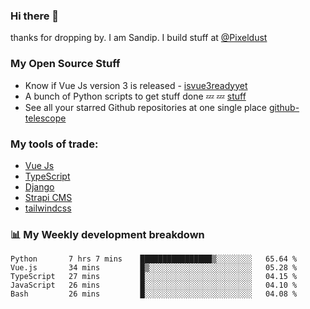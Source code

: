 ### Hi there 👋

thanks for dropping by.
I am Sandip. I build stuff at [@Pixeldust](github.com/pixeldust-in/)

###  **My Open Source Stuff**

 - Know if Vue Js version 3 is released -  [isvue3readyyet](https://github.com/sandiprb/isvue3readyyet)
 - A bunch of Python scripts to get stuff done 💤 💤 [stuff](https://github.com/sandiprb/stuff)
 - See all your starred Github repositories at one single place [github-telescope](https://github.com/sandiprb/github-telescope)



###  **My tools of trade:**
 - [Vue Js](https://github.com/vuejs/vue/)
 - [TypeScript](https://github.com/microsoft/TypeScript)
 - [Django](github.com/django/django)
 - [Strapi CMS](github.com/strapi/strapi)
 - [tailwindcss](https://github.com/tailwindlabs/tailwindcss)


###  📊 **My Weekly development breakdown**
<!--START_SECTION:waka-->
```text
Python       7 hrs 7 mins    ████████████████▒░░░░░░░░   65.64 % 
Vue.js       34 mins         █▒░░░░░░░░░░░░░░░░░░░░░░░   05.28 % 
TypeScript   27 mins         █░░░░░░░░░░░░░░░░░░░░░░░░   04.15 % 
JavaScript   26 mins         █░░░░░░░░░░░░░░░░░░░░░░░░   04.10 % 
Bash         26 mins         █░░░░░░░░░░░░░░░░░░░░░░░░   04.08 % 
```
<!--END_SECTION:waka-->
